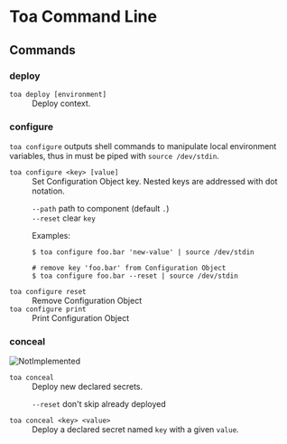 # Toa Command Line

## Commands

### deploy

<dl>
<dt><code>toa deploy [environment]</code></dt>
<dd>Deploy context.</dd>
</dl>

### configure

`toa configure` outputs shell commands to manipulate local environment variables, thus in must be
piped with `source /dev/stdin`.

<dl>
<dt><code>toa configure &lt;key&gt; [value]</code></dt>
<dd>
Set Configuration Object key. Nested keys are addressed with dot notation.

<code>--path</code> path to component (default <code>.</code>)<br/>
<code>--reset</code> clear <code>key</code><br/>

Examples:

```shell
$ toa configure foo.bar 'new-value' | source /dev/stdin
```

```shell
# remove key 'foo.bar' from Configuration Object
$ toa configure foo.bar --reset | source /dev/stdin
```

</dd>
<dt><code>toa configure reset</code></dt>
<dd>Remove Configuration Object</dd>
<dt><code>toa configure print</code></dt>
<dd>Print Configuration Object</dd>
</dl>

### conceal

![NotImplemented](https://img.shields.io/badge/NotImplemented-red)
<dl>
<dt><code>toa conceal</code></dt>
<dd>Deploy new declared secrets.

<code>--reset</code> don't skip already deployed</dd>

<dt><code>toa conceal &lt;key&gt; &lt;value&gt;</code></dt>
<dd>Deploy a declared secret named <code>key</code> with a given 
<code>value</code>.</dd>

</dl>


